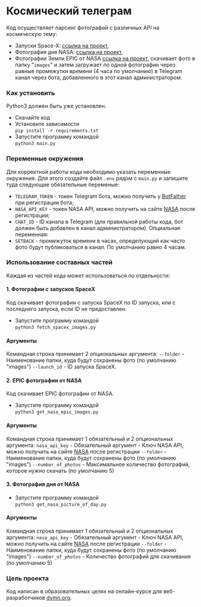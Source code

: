 # Космический телеграм

Код осуществляет парсинг фотографий с различных API на космическую тему:
* Запуски Space-X: [ссылка на проект](https://github.com/r-spacex/SpaceX-API/blob/master/docs/README.md),
* Фотография дня NASA: [ссылка на проект](https://api.nasa.gov/#apod),
* Фотографии Земли EPIC от NASA [ссылка на проект](https://api.nasa.gov/#apod),
скачивает фото в папку "`images`" и затем загружает по одной фотографии через равные промежутки времени (4 часа по умолчанию) в Telegram канал через бота, добавленного в этот канал администратором.

### Как установить

Python3 должен быть уже установлен.
* Скачайте код
* Установите зависимости  
```pip install -r requirements.txt```
* Запустите программу командой  
```python3 main.py```

### Переменные окружения

Для корректной работы кода необходимо указать переменные окружения. Для этого создайте файл `.env` рядом с `main.py` и запишите туда следующие обязательные переменые:
* `TELEGRAM_TOKEN` - токен Telegram бота, можно получить у [BotFather](https://t.me/botfather#:~:text=BotFather%20is%20the%20one%20bot,BotFather%20right%20away.) при регистрации бота;
* `NASA_API_KEY` - токен NASA API, можно получить на сайте [NASA](https://api.nasa.gov/) после регистрации;
* `CHAT_ID` - ID канала в Telegram (для правильной работы кода, бот должен быть добавлен в канал администратором).
Опциальная переменная:
* `SETBACK` - промежуток времени в часах, определующий как часто фото будут публиковаться в канал. По умолчанию равно 4 часам.

### Использование составных частей

Каждая из частей кода может использоваться по отдельности:
#### 1. Фотографии с запусков SpaceX
Код скачивает фотографии с запуска SpaceX по ID запуска, или с последнего запуска, если ID не предоставлен.
* Запустите программу командой  
```python3 fetch_spacex_images.py```
#### Аргументы
Командная строка принимает 2 опциональных аргумента:
`--folder` - Наименование папки, куда будут сохранены фото (по умолчанию "images")
`--launch_id` - ID запуска SpaceX.

#### 2. EPIC фотографии от NASA
Код скачивает EPIC фотографии от NASA.
* Запустите программу командой  
```python3 get_nasa_epic_images.py```
#### Аргументы
Командная строка принимает 1 обязательный и 2 опциональных аргумента:
`nasa_api_key` - Обязательный аргумент - Ключ NASA API, можно получить на сайте [NASA](https://api.nasa.gov/) после регистрации
`--folder` - Наименование папки, куда будут сохранены фото (по умолчанию "images")
`--number_of_photos` - Максимальное количество фотографий, которое нужно скачать (по умолчанию 5)

#### 3. Фотография дня от NASA
* Запустите программу командой  
```python3 get_nasa_picture_of_day.py```
#### Аргументы
Командная строка принимает 1 обязательный и 2 опциональных аргумента:
`nasa_api_key` - Обязательный аргумент - Ключ NASA API, можно получить на сайте [NASA](https://api.nasa.gov/) после регистрации
`--folder` - Наименование папки, куда будут сохранены фото (по умолчанию "images")
`--number_of_photos` -  Количество фотографий для скачивания (по умолчанию 5)

### Цель проекта

Код написан в образовательных целях на онлайн-курсе для веб-разработчиков [dvmn.org](https://dvmn.org/).
